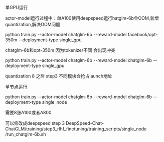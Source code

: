 
单GPU运行

actor-model运行过程中：单A100使用deepspeed运行hatglm-6b会OOM,新增quantization,解决OOM问题

python train.py --actor-model chatglm-6b  --reward-model facebook/opt-350m --deployment-type single_gpu

chatglm-6b和opt-350m 因为tokenizer不同 会出现冲突

python train.py --actor-model chatglm-6b  --reward-model chatglm-6b --deployment-type single_gpu

quantization 8 之后 step3 不同模块会抢占launch地址

单节点运行

python train.py --actor-model chatglm-6b  --reward-model chatglm-6b --deployment-type single_node

需要8张A100或者A800

可以修改成deepspeed step 3
DeepSpeed-Chat-ChatGLM/training/step3_rlhf_finetuning/training_scripts/single_node
/run_chatglm-6b.sh  

